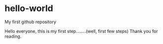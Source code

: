 # hello-world
My first github repository

Hello everyone, this is my first step........(well, first few steps)
Thank you for reading.
